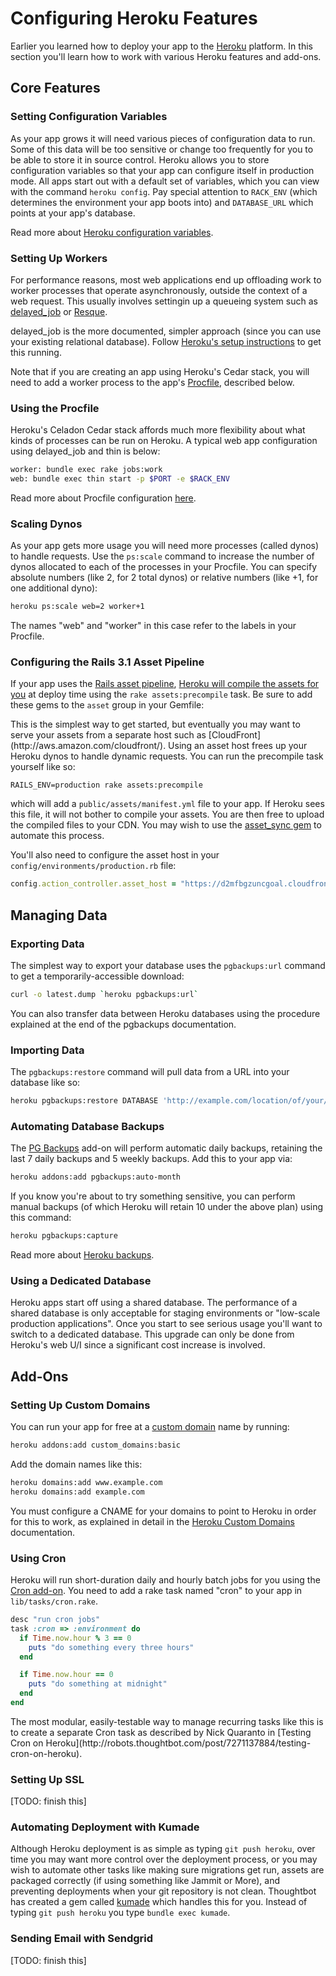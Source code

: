 # Configuring Heroku Features 

Earlier you learned how to deploy your app to the [Heroku](http://www.heroku.com/) platform. In this section
you'll learn how to work with various Heroku features and add-ons.

## Core Features

### Setting Configuration Variables

As your app grows it will need various pieces of configuration data to run. Some of this data will be too sensitive or change too
frequently for you to be able to store it in source control. Heroku allows you to store configuration variables so that your
app can configure itself in production mode. All apps start out with a default set of variables, which you can view with
the command `heroku config`. Pay special attention to `RACK_ENV` (which determines the environment your app boots into) and 
`DATABASE_URL` which points at your app's database.

Read more about [Heroku configuration variables](http://devcenter.heroku.com/articles/config-vars).

### Setting Up Workers

For performance reasons, most web applications end up offloading work to worker processes that operate
asynchronously, outside the context of a web request. This usually involves settingin up a queueing
system such as [delayed_job](http://devcenter.heroku.com/articles/delayed-job]) or [Resque](https://github.com/defunkt/resque). 

delayed_job is the more documented, simpler approach (since you can use your existing relational database). Follow
[Heroku's setup instructions](http://devcenter.heroku.com/articles/delayed-job) to get this running.

Note that if you are creating an app using Heroku's Cedar stack, you will need to add a worker process to the app's 
[Procfile](http://devcenter.heroku.com/articles/procfile), described below.

### Using the Procfile

Heroku's Celadon Cedar stack affords much more flexibility about what kinds of processes can be run on Heroku. A typical
web app configuration using delayed_job and thin is below:

```bash
worker: bundle exec rake jobs:work
web: bundle exec thin start -p $PORT -e $RACK_ENV
```

Read more about Procfile configuration [here](http://devcenter.heroku.com/articles/procfile).

### Scaling Dynos

As your app gets more usage you will need more processes (called dynos) to handle requests. Use the `ps:scale` command to increase the 
number of dynos allocated to each of the processes in your Procfile. You can specify absolute numbers (like 2, for 2 total dynos)
or relative numbers (like +1, for one additional dyno):

```bash
heroku ps:scale web=2 worker+1
```

The names "web" and "worker" in this case refer to the labels in your Procfile.

### Configuring the Rails 3.1 Asset Pipeline

If your app uses the [Rails asset pipeline](http://guides.rubyonrails.org/asset_pipeline.html), [Heroku will compile the assets for you](http://devcenter.heroku.com/articles/rails31_heroku_cedar) 
at deploy time using the `rake assets:precompile` task. Be sure to add these gems to the `asset` group in your Gemfile:

<div class='opinion'>
This is the simplest way to get started, but eventually you may want to serve your assets from a separate host such as [CloudFront](http://aws.amazon.com/cloudfront/).
Using an asset host frees up your Heroku dynos to handle dynamic requests. You can run the precompile task yourself like so:

`RAILS_ENV=production rake assets:precompile`

which will add a `public/assets/manifest.yml` file to your app. If Heroku sees this file, it will not bother to compile your assets.
You are then free to upload the compiled files to your CDN. You may wish to use the [asset_sync gem](https://github.com/rumblelabs/asset_sync)
to automate this process.

You'll also need to configure the asset host in your `config/environments/production.rb` file:

```ruby
config.action_controller.asset_host = "https://d2mfbgzuncgoal.cloudfront.net"
```
</div>

## Managing Data

### Exporting Data

The simplest way to export your database uses the `pgbackups:url` command to get a temporarily-accessible download:

```bash
curl -o latest.dump `heroku pgbackups:url`
```

You can also transfer data between Heroku databases using the procedure explained at the end of the pgbackups documentation.

### Importing Data

The `pgbackups:restore` command will pull data from a URL into your database like so:

```bash
heroku pgbackups:restore DATABASE 'http://example.com/location/of/your/dump'
```

### Automating Database Backups

The [PG Backups](http://addons.heroku.com/pgbackups) add-on will perform automatic daily backups, retaining the
last 7 daily backups and 5 weekly backups. Add this to your app via:

```bash
heroku addons:add pgbackups:auto-month
```

If you know you're about to try something sensitive, you can perform manual backups (of which Heroku will retain 10 under the above plan) using this command:

```bash
heroku pgbackups:capture 
```

Read more about [Heroku backups](http://devcenter.heroku.com/articles/pgbackups).

### Using a Dedicated Database

Heroku apps start off using a shared database. The performance of a shared database is only acceptable for staging environments
or "low-scale production applications". Once you start to see serious usage you'll want to switch to a dedicated database.
This upgrade can only be done from Heroku's web U/I since a significant cost increase is involved.

## Add-Ons

### Setting Up Custom Domains

You can run your app for free at a [custom domain](http://devcenter.heroku.com/articles/custom-domains) name by running:

```bash
heroku addons:add custom_domains:basic
```

Add the domain names like this:

```bash
heroku domains:add www.example.com
heroku domains:add example.com
```

You must configure a CNAME for your domains to point to Heroku in order for this to work, as explained
in detail in the [Heroku Custom Domains](http://devcenter.heroku.com/articles/custom-domains) documentation.

### Using Cron

Heroku will run short-duration daily and hourly batch jobs for you using the [Cron add-on](http://addons.heroku.com/cron).
You need to add a rake task named "cron" to your app in `lib/tasks/cron.rake`. 
```ruby
desc "run cron jobs"
task :cron => :environment do
  if Time.now.hour % 3 == 0
    puts "do something every three hours"
  end

  if Time.now.hour == 0
    puts "do something at midnight"
  end
end
```

<div class="opinion">
The most modular, easily-testable way to manage recurring tasks like this is to create a separate Cron task as described by Nick
Quaranto in [Testing Cron on Heroku](http://robots.thoughtbot.com/post/7271137884/testing-cron-on-heroku).
</div>

### Setting Up SSL

[TODO: finish this]

### Automating Deployment with Kumade

Although Heroku deployment is as simple as typing `git push heroku`, over time you may want more control over the 
deployment process, or you may wish to automate other tasks like making sure migrations get run, assets
are packaged correctly (if using something like Jammit or More), and preventing deployments when your git repository is not clean. 
Thoughtbot has created a gem called [kumade](https://github.com/thoughtbot/kumade) which handles this for you. Instead of typing
`git push heroku` you type `bundle exec kumade`.

### Sending Email with Sendgrid

[TODO: finish this]
